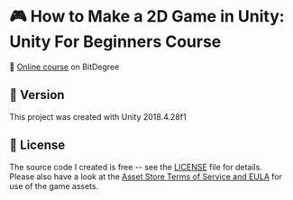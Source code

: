 # :video_game: How to Make a 2D Game in Unity: Unity For Beginners Course

:link: [Online course](https://www.bitdegree.org/course/how-to-make-a-2d-game) on BitDegree

## :memo: Version

This project was created with Unity 2018.4.28f1

## :page_with_curl: License

The source code I created is free -- see the [LICENSE](LICENSE) file for details.  
Please also have a look at the [Asset Store Terms of Service and EULA](https://unity3d.com/legal/as_terms) for use of the game assets.
